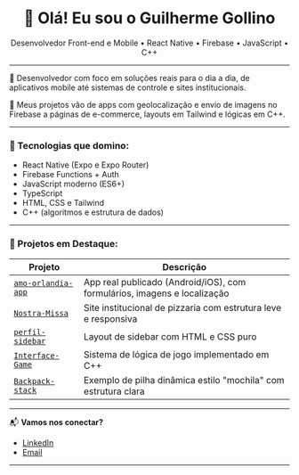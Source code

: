 <h1 align="center">👋 Olá! Eu sou o Guilherme Gollino</h1>

<p align="center">
Desenvolvedor Front-end e Mobile • React Native • Firebase • JavaScript • C++
</p>

---

🎯 Desenvolvedor com foco em soluções reais para o dia a dia, de aplicativos mobile até sistemas de controle e sites institucionais.  

🧠 Meus projetos vão de apps com geolocalização e envio de imagens no Firebase a páginas de e-commerce, layouts em Tailwind e lógicas em C++.

---

### 🚀 Tecnologias que domino:
- React Native (Expo e Expo Router)
- Firebase Functions + Auth
- JavaScript moderno (ES6+)
- TypeScript
- HTML, CSS e Tailwind
- C++ (algoritmos e estrutura de dados)

---

### 📂 Projetos em Destaque:

| Projeto | Descrição |
|--------|-----------|
| [`amo-orlandia-app`](https://github.com/GollinoGui/amo-orlandia-app) | App real publicado (Android/iOS), com formulários, imagens e localização |
| [`Nostra-Missa`](https://github.com/GollinoGui/Nostra-Missa) | Site institucional de pizzaria com estrutura leve e responsiva |
| [`perfil-sidebar`](https://github.com/GollinoGui/perfil-sidebar) | Layout de sidebar com HTML e CSS puro |
| [`Interface-Game`](https://github.com/GollinoGui/Interface-Game) | Sistema de lógica de jogo implementado em C++ |
| [`Backpack-stack`](https://github.com/GollinoGui/Backpack-stack) | Exemplo de pilha dinâmica estilo "mochila" com estrutura clara |

---

📬 **Vamos nos conectar?**  
- [LinkedIn]([https://linkedin.com/in/gollinogui](https://www.linkedin.com/in/guilherme-gollino-undefined-42609136b/))  
- [Email](mailto:gollino.gollino@gmail.com)

---
